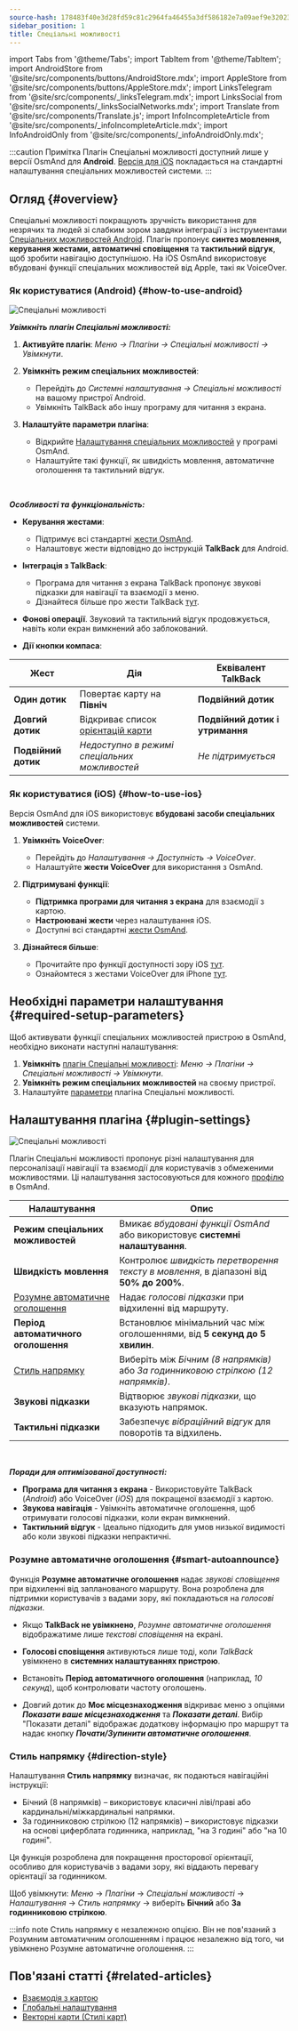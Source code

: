```yaml
---
source-hash: 178483f40e3d28fd59c81c2964fa46455a3df586182e7a09aef9e32023d7bd72
sidebar_position: 1
title: Спеціальні можливості
---
```

import Tabs from '@theme/Tabs';
import TabItem from '@theme/TabItem';
import AndroidStore from '@site/src/components/buttons/AndroidStore.mdx';
import AppleStore from '@site/src/components/buttons/AppleStore.mdx';
import LinksTelegram from '@site/src/components/_linksTelegram.mdx';
import LinksSocial from '@site/src/components/_linksSocialNetworks.mdx';
import Translate from '@site/src/components/Translate.js';
import InfoIncompleteArticle from '@site/src/components/_infoIncompleteArticle.mdx';
import InfoAndroidOnly from '@site/src/components/_infoAndroidOnly.mdx';


:::caution Примітка
Плагін Спеціальні можливості доступний лише у версії OsmAnd для **Android**. [Версія для iOS](#how-to-use-ios) покладається на стандартні налаштування спеціальних можливостей системи.
:::

## Огляд {#overview}

Спеціальні можливості покращують зручність використання для незрячих та людей зі слабким зором завдяки інтеграції з інструментами [Спеціальних можливостей Android](https://www.android.com/accessibility/). Плагін пропонує **синтез мовлення, керування жестами, автоматичні сповіщення** та **тактильний відгук**, щоб зробити навігацію доступнішою. На iOS OsmAnd використовує вбудовані функції спеціальних можливостей від Apple, такі як VoiceOver.


### Як користуватися (Android) {#how-to-use-android}

![Спеціальні можливості](@site/static/img/plugins/Accessibility/access_turned_off.png)

***Увімкніть плагін Спеціальні можливості:***  

1. **Активуйте плагін**: *Меню → Плагіни → Спеціальні можливості → Увімкнути*.

2. **Увімкніть режим спеціальних можливостей**:  
   - Перейдіть до *Системні налаштування → Спеціальні можливості* на вашому пристрої Android.
   - Увімкніть TalkBack або іншу програму для читання з екрана.

3. **Налаштуйте параметри плагіна**:  
   - Відкрийте [Налаштування спеціальних можливостей](#plugin-settings) у програмі OsmAnd.
   - Налаштуйте такі функції, як швидкість мовлення, автоматичне оголошення та тактильний відгук.

<br/>

***Особливості та функціональність:***

- **Керування жестами**:
   - Підтримує всі стандартні [жести OsmAnd](../map/interact-with-map.md#gestures).
   - Налаштовує жести відповідно до інструкцій **TalkBack** для Android.

- **Інтеграція з TalkBack**:
   - Програма для читання з екрана TalkBack пропонує звукові підказки для навігації та взаємодії з меню.
   - Дізнайтеся більше про жести TalkBack [тут](https://support.google.com/accessibility/android/answer/6151827?hl=en&ref_topic=10601570#zippy=%2Cother%2Cbasic-navigation).

- **Фонові операції**. Звуковий та тактильний відгук продовжується, навіть коли екран вимкнений або заблокований.

- **Дії кнопки компаса**:

| Жест | Дія | Еквівалент TalkBack |
|-----|-----|-----|
| **Один дотик** | Повертає карту на **Північ** | **Подвійний дотик** |
| **Довгий дотик** | Відкриває список [орієнтацій карти](../map/interact-with-map.md#map-orientation-modes) | **Подвійний дотик і утримання** |
| **Подвійний дотик** | *Недоступно в режимі спеціальних можливостей* | *Не підтримується* |


### Як користуватися (iOS) {#how-to-use-ios}

Версія OsmAnd для iOS використовує **вбудовані засоби спеціальних можливостей** системи.

1. **Увімкніть VoiceOver**:
   - Перейдіть до *Налаштування → Доступність → VoiceOver*.
   - Налаштуйте **жести VoiceOver** для використання з OsmAnd.

2. **Підтримувані функції**:
   - **Підтримка програми для читання з екрана** для взаємодії з картою.
   - **Настроювані жести** через налаштування iOS.
   - Доступні всі стандартні [жести OsmAnd](../map/interact-with-map.md#gestures).

3. **Дізнайтеся більше**:
   - Прочитайте про функції доступності зору iOS [тут](https://www.apple.com/accessibility/vision/).
   - Ознайомтеся з жестами VoiceOver для iPhone [тут](https://support.apple.com/en-gb/guide/iphone/iph3e2e2281/ios).


## Необхідні параметри налаштування {#required-setup-parameters}

Щоб активувати функції спеціальних можливостей пристрою в OsmAnd, необхідно виконати наступні налаштування:

1. **Увімкніть** [плагін Спеціальні можливості](../plugins/index.md#enable--disable): *Меню → Плагіни → Спеціальні можливості → Увімкнути*.
2. **Увімкніть режим спеціальних можливостей** на своєму пристрої.
3. Налаштуйте [параметри](#plugin-settings) плагіна Спеціальні можливості.


## Налаштування плагіна {#plugin-settings}

*<Translate android="true" ids="shared_string_menu,plugins_menu_group,shared_string_accessibility,shared_string_settings"/>*

![Спеціальні можливості](@site/static/img/plugins/Accessibility/access_.png)  

Плагін Спеціальні можливості пропонує різні налаштування для персоналізації навігації та взаємодії для користувачів з обмеженими можливостями. Ці налаштування застосовуються для кожного [профілю](../personal/profiles.md) в OsmAnd.

| Налаштування | Опис |  
|---------------------------|-------------|  
| **Режим спеціальних можливостей** | Вмикає *вбудовані функції OsmAnd* або використовує **системні налаштування**. |  
| **Швидкість мовлення** | Контролює *швидкість перетворення тексту в мовлення*, в діапазоні від **50% до 200%**. |  
| [Розумне автоматичне оголошення](#smart-autoannounce) | Надає *голосові підказки* при відхиленні від маршруту. |  
| **Період автоматичного оголошення** | Встановлює мінімальний час між оголошеннями, від **5 секунд до 5 хвилин**. |  
| [Стиль напрямку](#direction-style) | Виберіть між *Бічним (8 напрямків)* або *За годинниковою стрілкою (12 напрямків)*. |  
| **Звукові підказки** | Відтворює *звукові підказки*, що вказують напрямок. |  
| **Тактильні підказки** | Забезпечує *вібраційний відгук* для поворотів та відхилень. |  

<!--
- **Accessibility Mode**. Enable special tools that help people with disabilities interact with the OsmAnd app. There are three modes: *On* - turns on the built-in OsmAnd features, *Off* - turns off all plugin features, and *According to the Android system settings* - turns on Android system settings.

- **Speech rate**. Adjust the speech rate of the text-to-speech, ranging from 50%  to 200%.

- **Smart autoannounce**. If enabled, you will receive voice announcements when you deviate from the set track.

- **Autoannounce period**. This is an automatic announcement of the direction and distance to your destination. You can select a minimal time between announcements, ranging from 5 seconds to 5 minutes.

- **Direction style**. Choose how the OsmAnd app will notify you about directions. *Sidewise* - indicates the direction to the sides of the world (8 directions), *Clockwise* - indicates directions oriented to the clock face (12 directions).

- **Audio directions**. Provides feedback when navigating by indicating the direction to the target point with sound.

- **Haptic directions**. This setting provides haptic feedback when navigating. The vibration indicates the direction to the target point and deviations from the path.
-->

<br/>

***Поради для оптимізованої доступності:***

- **Програма для читання з екрана** - Використовуйте TalkBack (*Android*) або VoiceOver (*iOS*) для покращеної взаємодії з картою.
- **Звукова навігація** - Увімкніть автоматичне оголошення, щоб отримувати голосові підказки, коли екран вимкнений.
- **Тактильний відгук** - Ідеально підходить для умов низької видимості або коли звукові підказки непрактичні.


### Розумне автоматичне оголошення {#smart-autoannounce}

Функція **Розумне автоматичне оголошення** надає *звукові сповіщення* при відхиленні від запланованого маршруту. Вона розроблена для підтримки користувачів з вадами зору, які покладаються на *голосові підказки*.  

- Якщо **TalkBack не увімкнено**, *Розумне автоматичне оголошення* відображатиме лише *текстові сповіщення* на екрані.  

- **Голосові сповіщення** активуються лише тоді, коли *TalkBack* увімкнено в **системних налаштуваннях пристрою**.  

- Встановіть **Період автоматичного оголошення** (наприклад, *10 секунд*), щоб контролювати частоту оголошень.

- Довгий дотик до **Моє місцезнаходження** відкриває меню з опціями ***Показати ваше місцезнаходження*** та ***Показати деталі***. Вибір "Показати деталі" відображає додаткову інформацію про маршрут та надає кнопку ***Почати/Зупинити автоматичне оголошення***.


### Стиль напрямку {#direction-style}

Налаштування **Стиль напрямку** визначає, як подаються навігаційні інструкції:

- Бічний (8 напрямків) – використовує класичні ліві/праві або кардинальні/міжкардинальні напрямки.
- За годинниковою стрілкою (12 напрямків) – використовує підказки на основі циферблата годинника, наприклад, "на 3 годині" або "на 10 годині".

Ця функція розроблена для покращення просторової орієнтації, особливо для користувачів з вадами зору, які віддають перевагу орієнтації за годинником.

Щоб увімкнути:
*Меню* → *Плагіни* → *Спеціальні можливості* → *Налаштування* → *Стиль напрямку* → виберіть **Бічний** або **За годинниковою стрілкою**.

:::info note
Стиль напрямку є незалежною опцією. Він не пов'язаний з Розумним автоматичним оголошенням і працює незалежно від того, чи увімкнено Розумне автоматичне оголошення.
:::

## Пов'язані статті {#related-articles}

- [Взаємодія з картою](../../user/map/interact-with-map.md)
- [Глобальні налаштування](../../user/personal/global-settings.md)
- [Векторні карти (Стилі карт)](../../user/map/vector-maps.md)